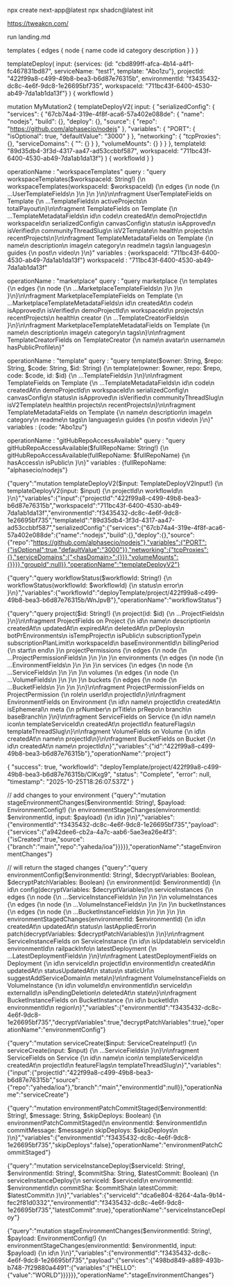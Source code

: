 npx create next-app@latest
npx shadcn@latest init

https://tweakcn.com/

run landing.md









templates {
    edges {
      node {
        name
        code
        id
        category
        description
      }
    }
  }

templateDeploy(
    input: {services: {id: "cbd899ff-afca-4b14-a4f1-fc467831bd87", serviceName: "test1", template: "Abo1zu"}, projectId: "422f99a8-c499-49b8-bea3-b6d87e76315b", environmentId: "f3435432-dc8c-4e6f-9dc8-1e26695bf735", workspaceId: "711bc43f-6400-4530-ab49-7da1ab1da13f"}
  ) {
    workflowId
  }

mutation MyMutation2 {
  templateDeployV2(
    input: {
        "serializedConfig": {
        "services": {
          "67cb74a4-319e-4f8f-aca6-57a402e088de": {
            "name": "nodejs",
            "build": {},
            "deploy": {},
            "source": {
              "repo": "https://github.com/alphasecio/nodejs"
            },
            "variables": {
              "PORT": {
                "isOptional": true,
                "defaultValue": "3000"
              }
            },
            "networking": {
              "tcpProxies": {},
              "serviceDomains": {
                "<hasDomain>": {}
              }
            },
            "volumeMounts": {}
          }
        }
      }, 
        templateId: "89d35db4-3f3d-4317-aa47-ad53ccbbf587", workspaceId: "711bc43f-6400-4530-ab49-7da1ab1da13f"}
  ) {
    workflowId
  }
}


operationName
: 
"workspaceTemplates"
query
: 
"query workspaceTemplates($workspaceId: String!) {\n  workspaceTemplates(workspaceId: $workspaceId) {\n    edges {\n      node {\n        ...UserTemplateFields\n      }\n    }\n  }\n}\n\nfragment UserTemplateFields on Template {\n  ...TemplateFields\n  activeProjects\n  totalPayout\n}\n\nfragment TemplateFields on Template {\n  ...TemplateMetadataFields\n  id\n  code\n  createdAt\n  demoProjectId\n  workspaceId\n  serializedConfig\n  canvasConfig\n  status\n  isApproved\n  isVerified\n  communityThreadSlug\n  isV2Template\n  health\n  projects\n  recentProjects\n}\n\nfragment TemplateMetadataFields on Template {\n  name\n  description\n  image\n  category\n  readme\n  tags\n  languages\n  guides {\n    post\n    video\n  }\n}"
variables
: 
{workspaceId: "711bc43f-6400-4530-ab49-7da1ab1da13f"}
workspaceId
: 
"711bc43f-6400-4530-ab49-7da1ab1da13f"



operationName
: 
"marketplace"
query
: 
"query marketplace {\n  templates {\n    edges {\n      node {\n        ...MarketplaceTemplateFields\n      }\n    }\n  }\n}\n\nfragment MarketplaceTemplateFields on Template {\n  ...MarketplaceTemplateMetadataFields\n  id\n  createdAt\n  code\n  isApproved\n  isVerified\n  demoProjectId\n  workspaceId\n  projects\n  recentProjects\n  health\n  creator {\n    ...TemplateCreatorFields\n  }\n}\n\nfragment MarketplaceTemplateMetadataFields on Template {\n  name\n  description\n  image\n  category\n  tags\n}\n\nfragment TemplateCreatorFields on TemplateCreator {\n  name\n  avatar\n  username\n  hasPublicProfile\n}"


operationName
: 
"template"
query
: 
"query template($owner: String, $repo: String, $code: String, $id: String) {\n  template(owner: $owner, repo: $repo, code: $code, id: $id) {\n    ...TemplateFields\n  }\n}\n\nfragment TemplateFields on Template {\n  ...TemplateMetadataFields\n  id\n  code\n  createdAt\n  demoProjectId\n  workspaceId\n  serializedConfig\n  canvasConfig\n  status\n  isApproved\n  isVerified\n  communityThreadSlug\n  isV2Template\n  health\n  projects\n  recentProjects\n}\n\nfragment TemplateMetadataFields on Template {\n  name\n  description\n  image\n  category\n  readme\n  tags\n  languages\n  guides {\n    post\n    video\n  }\n}"
variables
: 
{code: "Abo1zu"}


operationName
: 
"gitHubRepoAccessAvailable"
query
: 
"query gitHubRepoAccessAvailable($fullRepoName: String!) {\n  gitHubRepoAccessAvailable(fullRepoName: $fullRepoName) {\n    hasAccess\n    isPublic\n  }\n}"
variables
: 
{fullRepoName: "alphasecio/nodejs"}




{"query":"mutation templateDeployV2($input: TemplateDeployV2Input!) {\n  templateDeployV2(input: $input) {\n    projectId\n    workflowId\n  }\n}","variables":{"input":{"projectId":"422f99a8-c499-49b8-bea3-b6d87e76315b","workspaceId":"711bc43f-6400-4530-ab49-7da1ab1da13f","environmentId":"f3435432-dc8c-4e6f-9dc8-1e26695bf735","templateId":"89d35db4-3f3d-4317-aa47-ad53ccbbf587","serializedConfig":{"services":{"67cb74a4-319e-4f8f-aca6-57a402e088de":{"name":"nodejs","build":{},"deploy":{},"source":{"repo":"https://github.com/alphasecio/nodejs"},"variables":{"PORT":{"isOptional":true,"defaultValue":"3000"}},"networking":{"tcpProxies":{},"serviceDomains":{"<hasDomain>":{}}},"volumeMounts":{}}}},"groupId":null}},"operationName":"templateDeployV2"}


{"query":"query workflowStatus($workflowId: String!) {\n  workflowStatus(workflowId: $workflowId) {\n    status\n    error\n  }\n}","variables":{"workflowId":"deployTemplate/project/422f99a8-c499-49b8-bea3-b6d87e76315b/WnJpvB"},"operationName":"workflowStatus"}


{"query":"query project($id: String!) {\n  project(id: $id) {\n    ...ProjectFields\n  }\n}\n\nfragment ProjectFields on Project {\n  id\n  name\n  description\n  createdAt\n  updatedAt\n  expiredAt\n  deletedAt\n  prDeploys\n  botPrEnvironments\n  isTempProject\n  isPublic\n  subscriptionType\n  subscriptionPlanLimit\n  workspaceId\n  baseEnvironmentId\n  billingPeriod {\n    start\n    end\n  }\n  projectPermissions {\n    edges {\n      node {\n        ...ProjectPermissionFields\n      }\n    }\n  }\n  environments {\n    edges {\n      node {\n        ...EnvironmentFields\n      }\n    }\n  }\n  services {\n    edges {\n      node {\n        ...ServiceFields\n      }\n    }\n  }\n  volumes {\n    edges {\n      node {\n        ...VolumeFields\n      }\n    }\n  }\n  buckets {\n    edges {\n      node {\n        ...BucketFields\n      }\n    }\n  }\n}\n\nfragment ProjectPermissionFields on ProjectPermission {\n  role\n  userId\n  projectId\n}\n\nfragment EnvironmentFields on Environment {\n  id\n  name\n  projectId\n  createdAt\n  isEphemeral\n  meta {\n    prNumber\n    prTitle\n    prRepo\n    branch\n    baseBranch\n  }\n}\n\nfragment ServiceFields on Service {\n  id\n  name\n  icon\n  templateServiceId\n  createdAt\n  projectId\n  featureFlags\n  templateThreadSlug\n}\n\nfragment VolumeFields on Volume {\n  id\n  createdAt\n  name\n  projectId\n}\n\nfragment BucketFields on Bucket {\n  id\n  createdAt\n  name\n  projectId\n}","variables":{"id":"422f99a8-c499-49b8-bea3-b6d87e76315b"},"operationName":"project"}


{
    "success": true,
    "workflowId": "deployTemplate/project/422f99a8-c499-49b8-bea3-b6d87e76315b/CIKxg9",
    "status": "Complete",
    "error": null,
    "timestamp": "2025-10-25T18:26:07.537Z"
}


// add changes to your environment
{"query":"mutation stageEnvironmentChanges($environmentId: String!, $payload: EnvironmentConfig!) {\n  environmentStageChanges(environmentId: $environmentId, input: $payload) {\n    id\n  }\n}","variables":{"environmentId":"f3435432-dc8c-4e6f-9dc8-1e26695bf735","payload":{"services":{"a942dee6-cb2a-4a7c-aab6-5ae3ea26e4f3":{"isCreated":true,"source":{"branch":"main","repo":"yaheda/ioa"}}}}},"operationName":"stageEnvironmentChanges"}


// will return the staged changes
{"query":"query environmentConfig($environmentId: String!, $decryptVariables: Boolean, $decryptPatchVariables: Boolean) {\n  environment(id: $environmentId) {\n    id\n    config(decryptVariables: $decryptVariables)\n    serviceInstances {\n      edges {\n        node {\n          ...ServiceInstanceFields\n        }\n      }\n    }\n    volumeInstances {\n      edges {\n        node {\n          ...VolumeInstanceFields\n        }\n      }\n    }\n    bucketInstances {\n      edges {\n        node {\n          ...BucketInstanceFields\n        }\n      }\n    }\n  }\n  environmentStagedChanges(environmentId: $environmentId) {\n    id\n    createdAt\n    updatedAt\n    status\n    lastAppliedError\n    patch(decryptVariables: $decryptPatchVariables)\n  }\n}\n\nfragment ServiceInstanceFields on ServiceInstance {\n  id\n  isUpdatable\n  serviceId\n  environmentId\n  railpackInfo\n  latestDeployment {\n    ...LatestDeploymentFields\n  }\n}\n\nfragment LatestDeploymentFields on Deployment {\n  id\n  serviceId\n  projectId\n  environmentId\n  createdAt\n  updatedAt\n  statusUpdatedAt\n  status\n  staticUrl\n  suggestAddServiceDomain\n  meta\n}\n\nfragment VolumeInstanceFields on VolumeInstance {\n  id\n  volumeId\n  environmentId\n  serviceId\n  externalId\n  isPendingDeletion\n  deletedAt\n  state\n}\n\nfragment BucketInstanceFields on BucketInstance {\n  id\n  bucketId\n  environmentId\n  region\n}","variables":{"environmentId":"f3435432-dc8c-4e6f-9dc8-1e26695bf735","decryptVariables":true,"decryptPatchVariables":true},"operationName":"environmentConfig"}





{"query":"mutation serviceCreate($input: ServiceCreateInput!) {\n  serviceCreate(input: $input) {\n    ...ServiceFields\n  }\n}\n\nfragment ServiceFields on Service {\n  id\n  name\n  icon\n  templateServiceId\n  createdAt\n  projectId\n  featureFlags\n  templateThreadSlug\n}","variables":{"input":{"projectId":"422f99a8-c499-49b8-bea3-b6d87e76315b","source":{"repo":"yaheda/ioa"},"branch":"main","environmentId":null}},"operationName":"serviceCreate"}

{"query":"mutation environmentPatchCommitStaged($environmentId: String!, $message: String, $skipDeploys: Boolean) {\n  environmentPatchCommitStaged(\n    environmentId: $environmentId\n    commitMessage: $message\n    skipDeploys: $skipDeploys\n  )\n}","variables":{"environmentId":"f3435432-dc8c-4e6f-9dc8-1e26695bf735","skipDeploys":false},"operationName":"environmentPatchCommitStaged"}


{"query":"mutation serviceInstanceDeploy($serviceId: String!, $environmentId: String!, $commitSha: String, $latestCommit: Boolean) {\n  serviceInstanceDeploy(\n    serviceId: $serviceId\n    environmentId: $environmentId\n    commitSha: $commitSha\n    latestCommit: $latestCommit\n  )\n}","variables":{"serviceId":"dca6e804-8264-4a1a-9b14-fec2f81d0332","environmentId":"f3435432-dc8c-4e6f-9dc8-1e26695bf735","latestCommit":true},"operationName":"serviceInstanceDeploy"}

{"query":"mutation stageEnvironmentChanges($environmentId: String!, $payload: EnvironmentConfig!) {\n  environmentStageChanges(environmentId: $environmentId, input: $payload) {\n    id\n  }\n}","variables":{"environmentId":"f3435432-dc8c-4e6f-9dc8-1e26695bf735","payload":{"services":{"498bd849-a889-493b-b748-7f29880a4491":{"variables":{"HELLO":{"value":"WORLD"}}}}}},"operationName":"stageEnvironmentChanges"}
